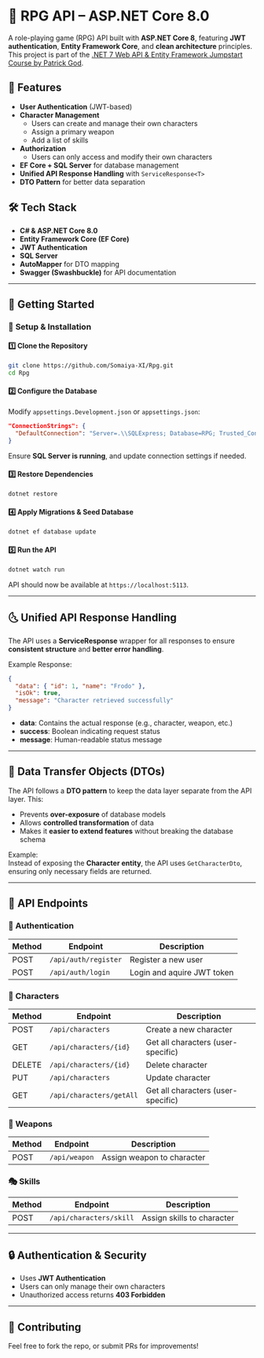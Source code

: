 # 🏹 RPG API – ASP.NET Core 8.0

A role-playing game (RPG) API built with **ASP.NET Core 8**, featuring **JWT authentication**, **Entity Framework Core**, and **clean architecture** principles. This project is part of the [.NET 7 Web API & Entity Framework Jumpstart Course by Patrick God]().

## 🚀 Features

- **User Authentication** (JWT-based)
- **Character Management**
  - Users can create and manage their own characters
  - Assign a primary weapon
  - Add a list of skills
- **Authorization**
  - Users can only access and modify their own characters
- **EF Core + SQL Server** for database management
- **Unified API Response Handling** with `ServiceResponse<T>`
- **DTO Pattern** for better data separation

## 🛠 Tech Stack

- **C# & ASP.NET Core 8.0**
- **Entity Framework Core (EF Core)**
- **JWT Authentication**
- **SQL Server**
- **AutoMapper** for DTO mapping
- **Swagger (Swashbuckle)** for API documentation

---

## 📌 Getting Started

### 🔧 **Setup & Installation**

#### 1️⃣ Clone the Repository

```sh
git clone https://github.com/Somaiya-XI/Rpg.git
cd Rpg
```

#### 2️⃣ Configure the Database

Modify `appsettings.Development.json` or `appsettings.json`:

```json
"ConnectionStrings": {
  "DefaultConnection": "Server=.\\SQLExpress; Database=RPG; Trusted_Connection=true; TrustServerCertificate=true;"
}
```

Ensure **SQL Server is running**, and update connection settings if needed.

#### 3️⃣ Restore Dependencies

```sh
dotnet restore
```

#### 4️⃣ Apply Migrations & Seed Database

```sh
dotnet ef database update
```

#### 5️⃣ Run the API

```sh
dotnet watch run
```

API should now be available at `https://localhost:5113`.

---

## 🌜 Unified API Response Handling

The API uses a **ServiceResponse<T>** wrapper for all responses to ensure **consistent structure** and **better error handling**.

Example Response:
```json
{
  "data": { "id": 1, "name": "Frodo" },
  "isOk": true,
  "message": "Character retrieved successfully"
}
```
- **data**: Contains the actual response (e.g., character, weapon, etc.)
- **success**: Boolean indicating request status
- **message**: Human-readable status message

---

## 🎯 Data Transfer Objects (DTOs)

The API follows a **DTO pattern** to keep the data layer separate from the API layer. This:
- Prevents **over-exposure** of database models
- Allows **controlled transformation** of data
- Makes it **easier to extend features** without breaking the database schema

Example:  
Instead of exposing the **Character entity**, the API uses `GetCharacterDto`, ensuring only necessary fields are returned.

---

## 📜 API Endpoints

### 🔐 Authentication

| Method | Endpoint             | Description                |
|--------|----------------------|----------------------------|
| POST   | `/api/auth/register` | Register a new user        |
| POST   | `/api/auth/login`    | Login and aquire JWT token |

### 🏹 Characters

| Method | Endpoint                 | Description                        |
|--------|--------------------------|------------------------------------|
| POST   | `/api/characters`        | Create a new character             |
| GET    | `/api/characters/{id}`   | Get all characters (user-specific) |
| DELETE | `/api/characters/{id}`   | Delete character                   |
| PUT    | `/api/characters`        | Update character                   |
| GET    | `/api/characters/getAll` | Get all characters (user-specific) |

### 🔪 Weapons

| Method | Endpoint                 | Description                        |
|--------|--------------------------|------------------------------------|
| POST   | `/api/weapon`            | Assign weapon to character         |

### 🎭 Skills

| Method | Endpoint                 | Description                        |
|--------|--------------------------|------------------------------------|
| POST   | `/api/characters/skill`  | Assign skills to character         |

---

## 🔒 Authentication & Security

- Uses **JWT Authentication**
- Users can only manage their own characters
- Unauthorized access returns **403 Forbidden**


---

## 🤝 Contributing

Feel free to fork the repo, or submit PRs for improvements!




